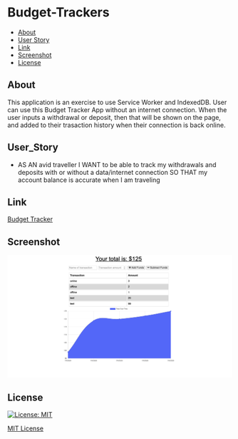 # Budget-Trackers

- [About](#about)
- [User Story](#user_story)
- [Link](#link)
- [Screenshot](#screenshot)
- [License](#license)

## About
This application is an exercise to use Service Worker and IndexedDB. User can use this Budget Tracker App without an internet connection. When the user inputs a withdrawal or deposit, then that will be shown on the page, and added to their trasaction history when their connection is back online. 

## User_Story

* AS AN avid traveller
I WANT to be able to track my withdrawals and deposits with or without a data/internet connection
SO THAT my account balance is accurate when I am traveling

## Link
[Budget Tracker](https://protected-spire-05676.herokuapp.com)

## Screenshot
![Screenshot](public/images/screenshot.png)

## License
[![License: MIT](https://img.shields.io/badge/License-MIT-yellow.svg)](https://opensource.org/licenses/MIT)

[MIT License](LICENSE)